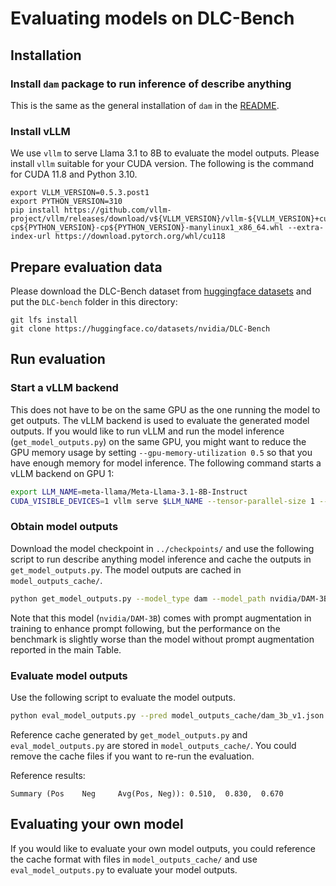 # Evaluating models on DLC-Bench

## Installation

### Install `dam` package to run inference of describe anything

This is the same as the general installation of `dam` in the [README](../README.md).

### Install vLLM

We use `vllm` to serve Llama 3.1 to 8B to evaluate the model outputs. Please install `vllm` suitable for your CUDA version. The following is the command for CUDA 11.8 and Python 3.10.
```
export VLLM_VERSION=0.5.3.post1
export PYTHON_VERSION=310
pip install https://github.com/vllm-project/vllm/releases/download/v${VLLM_VERSION}/vllm-${VLLM_VERSION}+cu118-cp${PYTHON_VERSION}-cp${PYTHON_VERSION}-manylinux1_x86_64.whl --extra-index-url https://download.pytorch.org/whl/cu118
```

## Prepare evaluation data

Please download the DLC-Bench dataset from [huggingface datasets](https://huggingface.co/datasets/nvidia/DLC-Bench) and put the `DLC-bench` folder in this directory:

```
git lfs install
git clone https://huggingface.co/datasets/nvidia/DLC-Bench
```

## Run evaluation

### Start a vLLM backend

This does not have to be on the same GPU as the one running the model to get outputs. The vLLM backend is used to evaluate the generated model outputs. If you would like to run vLLM and run the model inference (`get_model_outputs.py`) on the same GPU, you might want to reduce the GPU memory usage by setting `--gpu-memory-utilization 0.5` so that you have enough memory for model inference. The following command starts a vLLM backend on GPU 1:

```sh
export LLM_NAME=meta-llama/Meta-Llama-3.1-8B-Instruct
CUDA_VISIBLE_DEVICES=1 vllm serve $LLM_NAME --tensor-parallel-size 1 --port 9000 --max-model-len 8192
```

### Obtain model outputs

Download the model checkpoint in `../checkpoints/` and use the following script to run describe anything model inference and cache the outputs in `get_model_outputs.py`. The model outputs are cached in `model_outputs_cache/`.

```sh
python get_model_outputs.py --model_type dam --model_path nvidia/DAM-3B
```

Note that this model (`nvidia/DAM-3B`) comes with prompt augmentation in training to enhance prompt following, but the performance on the benchmark is slightly worse than the model without prompt augmentation reported in the main Table.

### Evaluate model outputs

Use the following script to evaluate the model outputs.

```sh
python eval_model_outputs.py --pred model_outputs_cache/dam_3b_v1.json --base-url "http://localhost:9000/v1"
```

Reference cache generated by `get_model_outputs.py` and `eval_model_outputs.py` are stored in `model_outputs_cache/`. You could remove the cache files if you want to re-run the evaluation.

Reference results:

```
Summary (Pos    Neg     Avg(Pos, Neg)): 0.510,  0.830,  0.670
```

## Evaluating your own model

If you would like to evaluate your own model outputs, you could reference the cache format with files in `model_outputs_cache/` and use `eval_model_outputs.py` to evaluate your model outputs.
